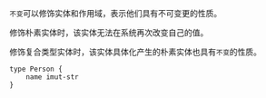 `不变`可以修饰实体和作用域，表示他们具有不可变更的性质。



修饰朴素实体时，该实体无法在系统再次改变自己的值。

修饰复合类型实体时，该实体具体化产生的朴素实体也具有`不变`的性质。



```
type Person {
	name imut-str
}
```



